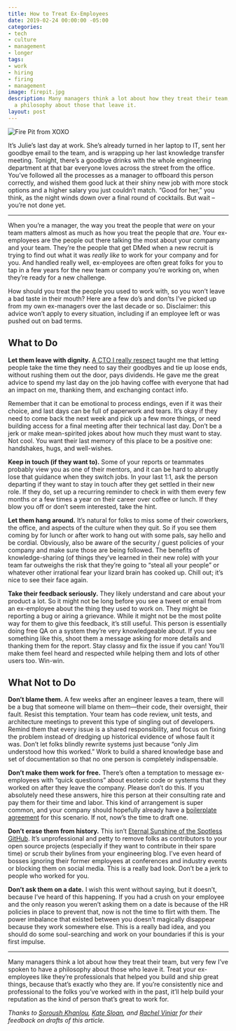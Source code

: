 ```yaml
---
title: How to Treat Ex-Employees
date: 2019-02-24 00:00:00 -05:00
categories:
- tech
- culture
- management
- longer
tags:
- work
- hiring
- firing
- management
image: firepit.jpg
description: Many managers think a lot about how they treat their team, but few have
  a philosophy about those that leave it.
layout: post
---
```


![Fire Pit from XOXO](/uploads/firepit.jpg)

It’s Julie’s last day at work. She’s already turned in her laptop to IT, sent her goodbye email to the team, and is wrapping up her last knowledge transfer meeting. Tonight, there’s a goodbye drinks with the whole engineering department at that bar everyone loves across the street from the office. You’ve followed all the processes as a manager to offboard this person correctly, and wished them good luck at their shiny new job with more stock options and a higher salary you just couldn’t match. “Good for her,” you think, as the night winds down over a final round of cocktails. But wait – you’re not done yet.

<!-- more -->
<hr>

When you’re a manager, the way you treat the people that _were_ on your team matters almost as much as how you treat the people that _are_. Your ex-employees are the people out there talking the most about your company and your team. They’re the people that get DMed when a new recruit is trying to find out what it was _really like_ to work for your company and for you. And handled really well, ex-employees are often great folks for you to tap in a few years for the new team or company you’re working on, when they’re ready for a new challenge.

How should you treat the people you used to work with, so you won’t leave a bad taste in their mouth? Here are a few do’s and don’ts I’ve picked up from my own ex-managers over the last decade or so. Disclaimer: this advice won’t apply to every situation, including if an employee left or was pushed out on bad terms.

## What to Do

 **Let them leave with dignity.** [A CTO I really respect](https://twitter.com/brimurph) taught me that letting people take the time they need to say their goodbyes and tie up loose ends, without rushing them out the door, pays dividends. He gave me the great advice to spend my last day on the job having coffee with everyone that had an impact on me, thanking them, and exchanging contact info.

Remember that it can be emotional to process endings, even if it was their choice, and last days can be full of paperwork and tears. It’s okay if they need to come back the next week and pick up a few more things, or need building access for a final meeting after their technical last day. Don’t be a jerk or make mean-spirited jokes about how much they must want to stay. Not cool. You want their last memory of this place to be a positive one: handshakes, hugs, and well-wishes.

**Keep in touch (if they want to).** Some of your reports or teammates probably view you as one of their mentors, and it can be hard to abruptly lose that guidance when they switch jobs. In your last 1:1, ask the person departing if they want to stay in touch after they get settled in their new role. If they do, set up a recurring reminder to check in with them every few months or a few times a year on their career over coffee or lunch. If they blow you off or don’t seem interested, take the hint.

**Let them hang around.** It’s natural for folks to miss some of their coworkers, the office, and aspects of the culture when they quit. So if you see them coming by for lunch or after work to hang out with some pals, say hello and be cordial. Obviously, also be aware of the security / guest policies of your company and make sure those are being followed. The benefits of knowledge-sharing (of things they’ve learned in their new role) with your team far outweighs the risk that they’re going to “steal all your people” or whatever other irrational fear your lizard brain has cooked up. Chill out; it’s nice to see their face again.

**Take their feedback seriously.** They likely understand and care about your product a lot. So it might not be long before you see a tweet or email from an ex-employee about the thing they used to work on. They might be reporting a bug or airing a grievance. While it might not be the most polite way for them to give this feedback, it’s still useful. This person is essentially doing free QA on a system they’re very knowledgeable about. If you see something like this, shoot them a message asking for more details and thanking them for the report. Stay classy and fix the issue if you can! You’ll make them feel heard and respected while helping them and lots of other users too. Win-win.

## What Not to Do

**Don’t blame them.** A few weeks after an engineer leaves a team, there will be a bug that someone will blame on them—their code, their oversight, their fault. Resist this temptation. Your team has code review, unit tests, and architecture meetings to prevent this type of singling out of developers. Remind them that every issue is a shared responsibility, and focus on fixing the problem instead of dredging up historical evidence of whose fault it was. Don’t let folks blindly rewrite systems just because “only Jim understood how this worked.” Work to build a shared knowledge base and set of documentation so that no one person is completely indispensable.

**Don’t make them work for free.** There’s often a temptation to message ex-employees with “quick questions” about esoteric code or systems that they worked on after they leave the company. Please don’t do this. If you absolutely need these answers, hire this person at their consulting rate and pay them for their time and labor. This kind of arrangement is super common, and your company should hopefully already have a [boilerplate agreement](https://www.docracy.com/0p7np59pa0t/software-consulting-agreement) for this scenario. If not, now’s the time to draft one.

**Don’t erase them from history.** This isn’t [Eternal Sunshine of the Spotless GitHub](https://en.wikipedia.org/wiki/Eternal_Sunshine_of_the_Spotless_Mind). It’s unprofessional and petty to remove folks as contributors to your open source projects (especially if they want to contribute in their spare time) or scrub their bylines from your engineering blog. I’ve even heard of bosses ignoring their former employees at conferences and industry events or blocking them on social media. This is a really bad look. Don’t be a jerk to people who worked for you.

**Don’t ask them on a date.** I wish this went without saying, but it doesn’t, because I’ve heard of this happening. If you had a crush on your employee and the only reason you weren’t asking them on a date is because of the HR policies in place to prevent that, now is not the time to flirt with them. The power imbalance that existed between you doesn’t magically disappear because they work somewhere else. This is a really bad idea, and you should do some soul-searching and work on your boundaries if this is your first impulse.

<hr>

Many managers think a lot about how they treat their team, but very few I’ve spoken to have a philosophy about those who leave it. Treat your ex-employees like they’re professionals that helped you build and ship great things, because that’s exactly who they are. If you’re consistently nice and professional to the folks you’ve worked with in the past, it’ll help build your reputation as the kind of person that’s great to work for.

_Thanks to [Soroush Khanlou](https://twitter.com/khanlou), [Kate Sloan](https://twitter.com/girly_juice), and [Rachel Viniar](https://twitter.com/crystallized) for their feedback on drafts of this article._
